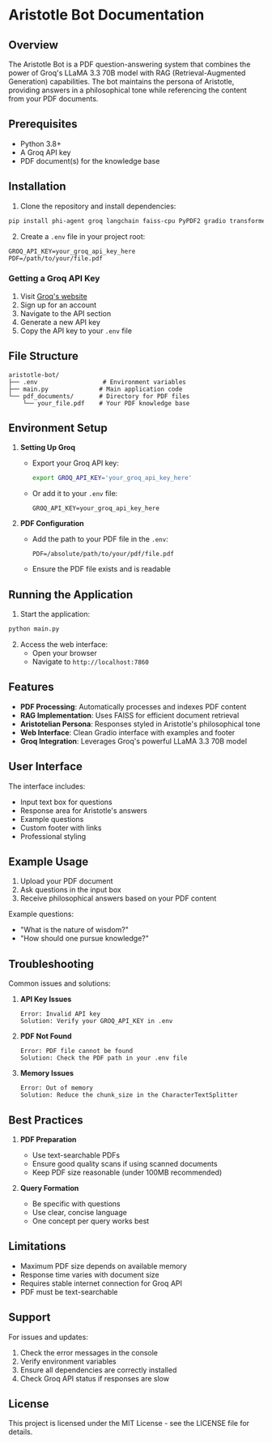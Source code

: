 # Aristotle Bot Documentation

## Overview
The Aristotle Bot is a PDF question-answering system that combines the power of Groq's LLaMA 3.3 70B model with RAG (Retrieval-Augmented Generation) capabilities. The bot maintains the persona of Aristotle, providing answers in a philosophical tone while referencing the content from your PDF documents.

## Prerequisites
- Python 3.8+
- A Groq API key
- PDF document(s) for the knowledge base

## Installation

1. Clone the repository and install dependencies:
```bash
pip install phi-agent groq langchain faiss-cpu PyPDF2 gradio transformers
```

2. Create a `.env` file in your project root:
```plaintext
GROQ_API_KEY=your_groq_api_key_here
PDF=/path/to/your/file.pdf
```

### Getting a Groq API Key

1. Visit [Groq's website](https://groq.com)
2. Sign up for an account
3. Navigate to the API section
4. Generate a new API key
5. Copy the API key to your `.env` file

## File Structure
```
aristotle-bot/
├── .env                  # Environment variables
├── main.py              # Main application code
└── pdf_documents/       # Directory for PDF files
    └── your_file.pdf    # Your PDF knowledge base
```

## Environment Setup

1. **Setting Up Groq**
   - Export your Groq API key:
     ```bash
     export GROQ_API_KEY='your_groq_api_key_here'
     ```
   - Or add it to your `.env` file:
     ```plaintext
     GROQ_API_KEY=your_groq_api_key_here
     ```

2. **PDF Configuration**
   - Add the path to your PDF file in the `.env`:
     ```plaintext
     PDF=/absolute/path/to/your/pdf/file.pdf
     ```
   - Ensure the PDF file exists and is readable

## Running the Application

1. Start the application:
```bash
python main.py
```

2. Access the web interface:
   - Open your browser
   - Navigate to `http://localhost:7860`

## Features

- **PDF Processing**: Automatically processes and indexes PDF content
- **RAG Implementation**: Uses FAISS for efficient document retrieval
- **Aristotelian Persona**: Responses styled in Aristotle's philosophical tone
- **Web Interface**: Clean Gradio interface with examples and footer
- **Groq Integration**: Leverages Groq's powerful LLaMA 3.3 70B model

## User Interface

The interface includes:
- Input text box for questions
- Response area for Aristotle's answers
- Example questions
- Custom footer with links
- Professional styling

## Example Usage

1. Upload your PDF document
2. Ask questions in the input box
3. Receive philosophical answers based on your PDF content

Example questions:
- "What is the nature of wisdom?"
- "How should one pursue knowledge?"

## Troubleshooting

Common issues and solutions:

1. **API Key Issues**
   ```
   Error: Invalid API key
   Solution: Verify your GROQ_API_KEY in .env
   ```

2. **PDF Not Found**
   ```
   Error: PDF file cannot be found
   Solution: Check the PDF path in your .env file
   ```

3. **Memory Issues**
   ```
   Error: Out of memory
   Solution: Reduce the chunk_size in the CharacterTextSplitter
   ```

## Best Practices

1. **PDF Preparation**
   - Use text-searchable PDFs
   - Ensure good quality scans if using scanned documents
   - Keep PDF size reasonable (under 100MB recommended)

2. **Query Formation**
   - Be specific with questions
   - Use clear, concise language
   - One concept per query works best

## Limitations

- Maximum PDF size depends on available memory
- Response time varies with document size
- Requires stable internet connection for Groq API
- PDF must be text-searchable

## Support

For issues and updates:
1. Check the error messages in the console
2. Verify environment variables
3. Ensure all dependencies are correctly installed
4. Check Groq API status if responses are slow

## License

This project is licensed under the MIT License - see the LICENSE file for details.
